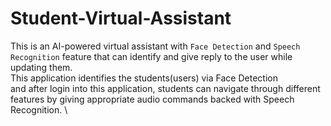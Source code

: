 # Student-Virtual-Assistant
This is an AI-powered virtual assistant with `Face Detection` and `Speech Recognition` feature that can identify and give reply to the user while updating them. \
This application identifies the students(users) via Face Detection \
and after login into this application, students can navigate through different features by giving appropriate audio commands backed with Speech Recognition. \
